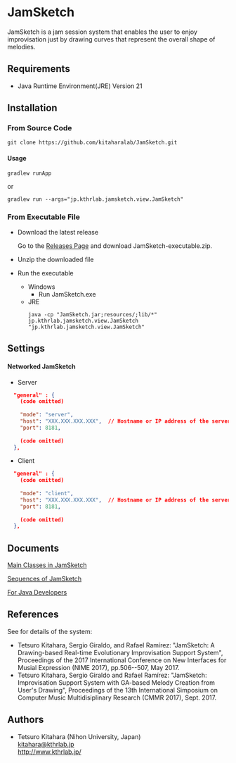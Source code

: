 # JamSketch

JamSketch is a jam session system that enables the user to enjoy improvisation just by drawing curves that represent the overall shape of melodies.

## Requirements

* Java Runtime Environment(JRE) Version 21

## Installation

### From Source Code

```
git clone https://github.com/kitaharalab/JamSketch.git
```

#### Usage

```
gradlew runApp
```
or
```
gradlew run --args="jp.kthrlab.jamsketch.view.JamSketch" 
```

### From Executable File


* Download the latest release

    Go to the [Releases Page](https://github.com/kitaharalab/JamSketch/releases) and download JamSketch-executable.zip.

* Unzip the downloaded file

* Run the executable
  * Windows
    * Run JamSketch.exe
  * JRE
    ```
    java -cp "JamSketch.jar;resources/;lib/*" jp.kthrlab.jamsketch.view.JamSketch "jp.kthrlab.jamsketch.view.JamSketch"
    ```

## Settings

####  Networked JamSketch

* Server
```json:config.json
  "general" : {
    (code omitted)
    
    "mode": "server",
    "host": "XXX.XXX.XXX.XXX",  // Hostname or IP address of the server
    "port": 8181,
    
    (code omitted)
  },
```

* Client
```json:config.json
  "general" : {
    (code omitted)
    
    "mode": "client",
    "host": "XXX.XXX.XXX.XXX",  // Hostname or IP address of the server
    "port": 8181,
    
    (code omitted)
  },
```

## Documents

[Main Classes in JamSketch](docs/JamSketch.md)

[Sequences of JamSketch](docs/Sequences.md)

[For Java Developers](docs/JavaDeveloper.md)

## References

See for details of the system:
* Tetsuro Kitahara, Sergio Giraldo, and Rafael Ramírez: "JamSketch: A Drawing-based Real-time Evolutionary Improvisation Support System", Proceedings of the 2017 International Conference on New Interfaces for Musial Expression (NIME 2017), pp.506--507, May 2017.
* Tetsuro Kitahara, Sergio Giraldo and Rafael Ramírez: "JamSketch: Improvisation Support System with GA-based Melody Creation from User's Drawing", Proceedings of the 13th International Simposium on Computer Music Multidisiplinary Research (CMMR 2017), Sept. 2017. 

## Authors

* Tetsuro Kitahara (Nihon University, Japan)  
kitahara@kthrlab.jp  
http://www.kthrlab.jp/  
